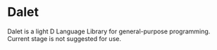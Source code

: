# Dalet  
Dalet is a light D Language Library for general-purpose programming.  
Current stage is not suggested for use.
